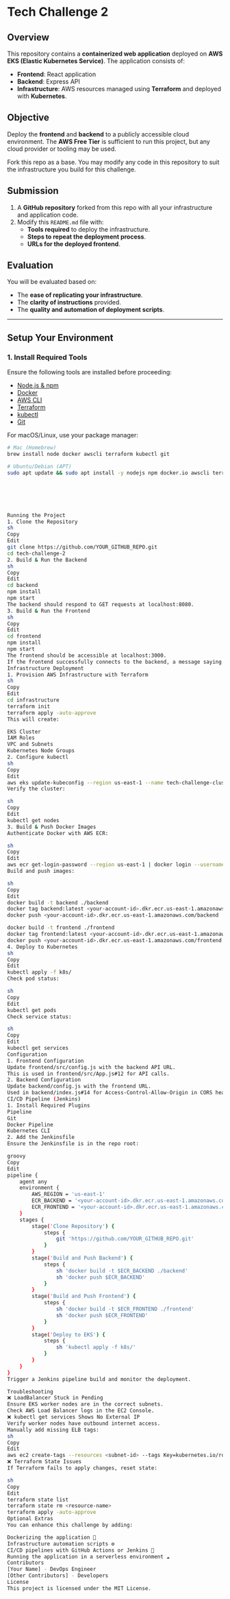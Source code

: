 # Tech Challenge 2

## Overview
This repository contains a **containerized web application** deployed on **AWS EKS (Elastic Kubernetes Service)**. The application consists of:
- **Frontend**: React application
- **Backend**: Express API
- **Infrastructure**: AWS resources managed using **Terraform** and deployed with **Kubernetes**.

## Objective
Deploy the **frontend** and **backend** to a publicly accessible cloud environment. The **AWS Free Tier** is sufficient to run this project, but any cloud provider or tooling may be used.

Fork this repo as a base. You may modify any code in this repository to suit the infrastructure you build for this challenge.

## Submission
1. A **GitHub repository** forked from this repo with all your infrastructure and application code.
2. Modify this `README.md` file with:
   - **Tools required** to deploy the infrastructure.
   - **Steps to repeat the deployment process**.
   - **URLs for the deployed frontend**.

## Evaluation
You will be evaluated based on:
- The **ease of replicating your infrastructure**.
- The **clarity of instructions** provided.
- The **quality and automation of deployment scripts**.

---

## Setup Your Environment

### **1. Install Required Tools**
Ensure the following tools are installed before proceeding:
- [Node.js & npm](https://nodejs.org/en/download/)
- [Docker](https://www.docker.com/)
- [AWS CLI](https://aws.amazon.com/cli/)
- [Terraform](https://developer.hashicorp.com/terraform/downloads)
- [kubectl](https://kubernetes.io/docs/tasks/tools/)
- [Git](https://git-scm.com/)

For macOS/Linux, use your package manager:
```sh
# Mac (Homebrew)
brew install node docker awscli terraform kubectl git

# Ubuntu/Debian (APT)
sudo apt update && sudo apt install -y nodejs npm docker.io awscli terraform kubectl git






Running the Project
1. Clone the Repository
sh
Copy
Edit
git clone https://github.com/YOUR_GITHUB_REPO.git
cd tech-challenge-2
2. Build & Run the Backend
sh
Copy
Edit
cd backend
npm install
npm start
The backend should respond to GET requests at localhost:8080.
3. Build & Run the Frontend
sh
Copy
Edit
cd frontend
npm install
npm start
The frontend should be accessible at localhost:3000.
If the frontend successfully connects to the backend, a message saying "SUCCESS" followed by a GUID should be displayed.
Infrastructure Deployment
1. Provision AWS Infrastructure with Terraform
sh
Copy
Edit
cd infrastructure
terraform init
terraform apply -auto-approve
This will create:

EKS Cluster
IAM Roles
VPC and Subnets
Kubernetes Node Groups
2. Configure kubectl
sh
Copy
Edit
aws eks update-kubeconfig --region us-east-1 --name tech-challenge-cluster
Verify the cluster:

sh
Copy
Edit
kubectl get nodes
3. Build & Push Docker Images
Authenticate Docker with AWS ECR:

sh
Copy
Edit
aws ecr get-login-password --region us-east-1 | docker login --username AWS --password-stdin <your-account-id>.dkr.ecr.us-east-1.amazonaws.com
Build and push images:

sh
Copy
Edit
docker build -t backend ./backend
docker tag backend:latest <your-account-id>.dkr.ecr.us-east-1.amazonaws.com/backend
docker push <your-account-id>.dkr.ecr.us-east-1.amazonaws.com/backend

docker build -t frontend ./frontend
docker tag frontend:latest <your-account-id>.dkr.ecr.us-east-1.amazonaws.com/frontend
docker push <your-account-id>.dkr.ecr.us-east-1.amazonaws.com/frontend
4. Deploy to Kubernetes
sh
Copy
Edit
kubectl apply -f k8s/
Check pod status:

sh
Copy
Edit
kubectl get pods
Check service status:

sh
Copy
Edit
kubectl get services
Configuration
1. Frontend Configuration
Update frontend/src/config.js with the backend API URL.
This is used in frontend/src/App.js#12 for API calls.
2. Backend Configuration
Update backend/config.js with the frontend URL.
Used in backend/index.js#14 for Access-Control-Allow-Origin in CORS headers.
CI/CD Pipeline (Jenkins)
1. Install Required Plugins
Pipeline
Git
Docker Pipeline
Kubernetes CLI
2. Add the Jenkinsfile
Ensure the Jenkinsfile is in the repo root:

groovy
Copy
Edit
pipeline {
    agent any
    environment {
        AWS_REGION = 'us-east-1'
        ECR_BACKEND = '<your-account-id>.dkr.ecr.us-east-1.amazonaws.com/backend'
        ECR_FRONTEND = '<your-account-id>.dkr.ecr.us-east-1.amazonaws.com/frontend'
    }
    stages {
        stage('Clone Repository') {
            steps {
                git 'https://github.com/YOUR_GITHUB_REPO.git'
            }
        }
        stage('Build and Push Backend') {
            steps {
                sh 'docker build -t $ECR_BACKEND ./backend'
                sh 'docker push $ECR_BACKEND'
            }
        }
        stage('Build and Push Frontend') {
            steps {
                sh 'docker build -t $ECR_FRONTEND ./frontend'
                sh 'docker push $ECR_FRONTEND'
            }
        }
        stage('Deploy to EKS') {
            steps {
                sh 'kubectl apply -f k8s/'
            }
        }
    }
}
Trigger a Jenkins pipeline build and monitor the deployment.

Troubleshooting
❌ LoadBalancer Stuck in Pending
Ensure EKS worker nodes are in the correct subnets.
Check AWS Load Balancer logs in the EC2 Console.
❌ kubectl get services Shows No External IP
Verify worker nodes have outbound internet access.
Manually add missing ELB tags:
sh
Copy
Edit
aws ec2 create-tags --resources <subnet-id> --tags Key=kubernetes.io/role/elb,Value=1
❌ Terraform State Issues
If Terraform fails to apply changes, reset state:

sh
Copy
Edit
terraform state list
terraform state rm <resource-name>
terraform apply -auto-approve
Optional Extras
You can enhance this challenge by adding:

Dockerizing the application 🐳
Infrastructure automation scripts ⚙️
CI/CD pipelines with GitHub Actions or Jenkins 🚀
Running the application in a serverless environment ☁️
Contributors
[Your Name] - DevOps Engineer
[Other Contributors] - Developers
License
This project is licensed under the MIT License.


